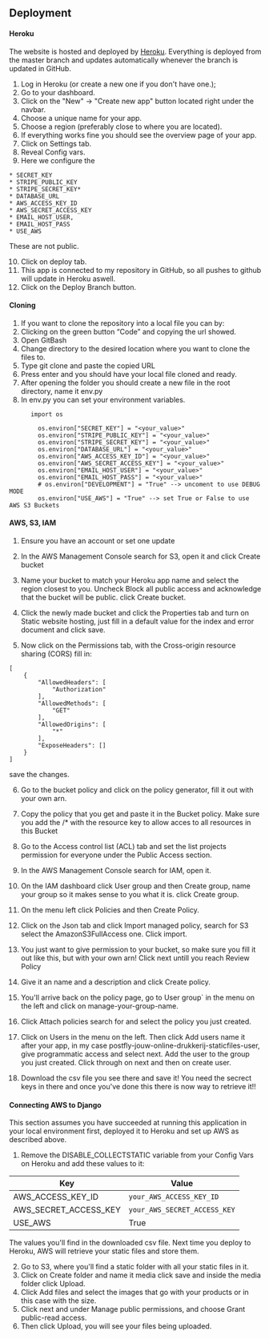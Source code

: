 ## Deployment

#### Heroku

The website is hosted and deployed by [Heroku](https://www.heroku.com/home).
Everything is deployed from the master branch and updates automatically whenever the branch is updated in GitHub.

1.  Log in Heroku (or create a new one if you don't have one.);
2.  Go to your dashboard.
3.  Click on the "New"  -> "Create new app" button located right under the navbar.
4.  Choose a unique name for your app.
5.  Choose a region (preferably close to where you are located).
6.  If everything works fine you should see the overview page of your app.
7.  Click on Settings tab.
8.  Reveal Config vars.
9.  Here we configure the 
```
* SECRET_KEY
* STRIPE_PUBLIC_KEY
* STRIPE_SECRET_KEY*
* DATABASE_URL
* AWS_ACCESS_KEY_ID
* AWS_SECRET_ACCESS_KEY
* EMAIL_HOST_USER,
* EMAIL_HOST_PASS
* USE_AWS
```
 These are not public.
 
10. Click on deploy tab.
11. This app is connected to my repository in GitHub, so all pushes to github will update in Heroku aswell. 
12. Click on the Deploy Branch button.

#### Cloning

 1. If you want to clone the repository into a local file you can by:
 2. Clicking on the green button “Code” and copying the url showed.
 3. Open GitBash
 4. Change directory to the desired location where you want to clone the files to.
 5. Type git clone and paste the copied URL
 6. Press enter and you should have your local file cloned and ready.
 7. After opening the folder you should create a new file in the root directory, name it env.py
 8. In env.py you can set your environment variables.  
```
      import os

        os.environ["SECRET_KEY"] = "<your_value>"
        os.environ["STRIPE_PUBLIC_KEY"] = "<your_value>"
        os.environ["STRIPE_SECRET_KEY"] = "<your_value>"
        os.environ["DATABASE_URL"] = "<your_value>"
        os.environ["AWS_ACCESS_KEY_ID"] = "<your_value>"
        os.environ["AWS_SECRET_ACCESS_KEY"] = "<your_value>"
        os.environ["EMAIL_HOST_USER"] = "<your_value>"
        os.environ["EMAIL_HOST_PASS"] = "<your_value>"
        # os.environ["DEVELOPMENT"] = "True" --> uncoment to use DEBUG MODE
        os.environ["USE_AWS"] = "True" --> set True or False to use AWS S3 Buckets
```

#### AWS, S3, IAM

1. Ensure you have an account or set one update
2. In the AWS Management Console search for S3, open it and click Create bucket
3. Name your bucket to match your Heroku app name and select the region closest to you. Uncheck Block all public access and acknowledge that the bucket will be public.
click Create bucket.

4. Click the newly made bucket and click the Properties tab and turn on Static website hosting, just fill in a default value for the index and error document and click save.
5. Now click on the Permissions tab, with the Cross-origin resource sharing (CORS) fill in:
```
[
    {
        "AllowedHeaders": [
            "Authorization"
        ],
        "AllowedMethods": [
            "GET"
        ],
        "AllowedOrigins": [
            "*"
        ],
        "ExposeHeaders": []
    }
]
```
save the changes.

6. Go to the bucket policy and click on the policy generator, fill it out with your own arn.
7. Copy the policy that you get and paste it in the Bucket policy. Make sure you add the /* with the resource key to allow acces to all resources in this Bucket
8. Go to the Access control list (ACL) tab and set the list projects permission for everyone under the Public Access section.
9. In the AWS Management Console search for IAM, open it.
10. On the IAM dashboard click User group and then Create group, name your group so it makes sense to you what it is. click Create group.
11. On the menu left click Policies and then Create Policy.
12. Click on the Json tab and click Import managed policy, search for S3 select the AmazonS3FullAccess one. Click import.
13. You just want to give permission to your bucket, so make sure you fill it out like this, but with your own arn!
Click next untill you reach Review Policy

14. Give it an name and a description and click Create policy.
15. You'll arrive back on the policy page, go to User group` in the menu on the left and click on manage-your-group-name.
16. Click Attach policies search for and select the policy you just created.
17. Click on Users in the menu on the left. Then click Add users name it after your app, in my case postfly-jouw-online-drukkerij-staticfiles-user, give programmatic access and select next. Add the user to the group you just created. Click through on next and then on create user.
18. Download the csv file you see there and save it!
You need the secrect keys in there and once you've done this there is now way to retrieve it!!

#### Connecting AWS to Django

This section assumes you have succeeded at running this application in your local environment first, deployed it to Heroku and set up AWS as described above.

1. Remove the DISABLE_COLLECTSTATIC variable from your Config Vars on Heroku and add these values to it:

| Key | Value |
 --- | ---
AWS_ACCESS_KEY_ID | `your_AWS_ACCESS_KEY_ID`
AWS_SECRET_ACCESS_KEY | `your_AWS_SECRET_ACCESS_KEY`
USE_AWS | True

The values you'll find in the downloaded csv file.
Next time you deploy to Heroku, AWS will retrieve your static files and store them.

2. Go to S3, where you'll find a static folder with all your static files in it.
3. Click on Create folder and name it media click save and inside the media folder click Upload.
4. Click Add files and select the images that go with your products or in this case with the size.
5. Click next and under Manage public permissions, and choose Grant public-read access.
6. Then click Upload, you will see your files being uploaded.

